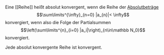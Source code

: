 Eine [[Reihe]] heißt absolut konvergent, wenn die Reihe der [Absolutbeträge](Angeordneter%20Körper.md#Betragsfunktion)
$$\sum\limits^{\infty}_{n=0} |a_{n}|< \infty$$
konvergiert, wenn also die Folge der Partialsummen
$$\left(\sum\limits^{n}_{i=0} |a_i|\right)_{n\in\mathbb N_0}$$
konvergiert.

Jede absolut konvergente Reihe ist konvergent.